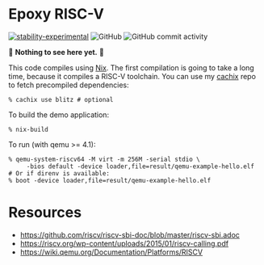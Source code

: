 # Epoxy RISC-V

[![stability-experimental](https://img.shields.io/badge/stability-experimental-orange.svg)](https://github.com/emersion/stability-badges#experimental)
![GitHub](https://img.shields.io/github/license/blitz/epoxy-riscv.svg)
![GitHub commit activity](https://img.shields.io/github/commit-activity/m/blitz/epoxy-riscv)

🚧 **Nothing to see here yet.** 🚧

This code compiles using [Nix](https://nixos.org). The first compilation is going to take a long
time, because it compiles a RISC-V toolchain. You can use my [cachix](https://cachix.org/) repo to
fetch precompiled dependencies:

```
% cachix use blitz # optional
```

To build the demo application:

```
% nix-build
```

To run (with qemu >= 4.1):

```
% qemu-system-riscv64 -M virt -m 256M -serial stdio \
     -bios default -device loader,file=result/qemu-example-hello.elf
# Or if direnv is available:
% boot -device loader,file=result/qemu-example-hello.elf
```

# Resources

- https://github.com/riscv/riscv-sbi-doc/blob/master/riscv-sbi.adoc
- https://riscv.org/wp-content/uploads/2015/01/riscv-calling.pdf
- https://wiki.qemu.org/Documentation/Platforms/RISCV
